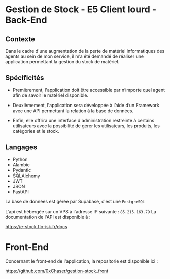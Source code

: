 # Gestion de Stock - E5 Client lourd - Back-End



## Contexte 

Dans le cadre d'une augmentation de la perte de matériel informatiques des agents au sein de mon service, il m’a été demandé de réaliser une application permettant la gestion du stock de matériel.

## Spécificités

- Premièrement, l'application doit être accessible par n’importe quel agent afin de savoir le
matériel disponible.

- Deuxièmement, l'application sera développée à l’aide d’un Framework avec une API
permettant la relation à la base de données.

- Enfin, elle offrira une interface d'administration restreinte à certains utilisateurs avec la
possibilité de gérer les utilisateurs, les produits, les catégories et le stock.

## Langages

- Python
- Alambic
- Pydantic
- SQLAlchemy
- JWT
- JSON
- FastAPI

La base de données est gérée par Supabase, c'est une `PostgreSQL`


L'api est hébergée sur un VPS à l'adresse IP suivante : `85.215.163.79`
La documentation de l'API est disponible à : 

https://e-stock.flo-isk.fr/docs


# Front-End

Concernant le front-end de l'application, la repositorie est disponible ici :

https://github.com/0xChaser/gestion-stock_front
